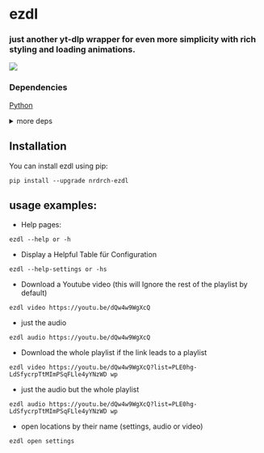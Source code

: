 # ezdl
### just another yt-dlp wrapper for even more simplicity with rich styling and loading animations.

![](https://i.imgur.com/yLlcVOA.png)

### Dependencies
[Python](https://www.python.org/downloads/)

<details>
<summary> 
more deps</summary> 

- pip dependencies (these will be installed automatically)
```python
toml, rich, yt-dlp
```
- install or upgrade the dependencies seperate from ezdl
```python
pip install --upgarde toml rich yt-dlp
```


</details>

## Installation

You can install ezdl using pip:

```pwsh
pip install --upgrade nrdrch-ezdl
```

## usage examples:
- Help pages:
```pwsh
ezdl --help or -h
```
- Display a Helpful Table für Configuration

```pwsh
ezdl --help-settings or -hs
```
- Download a Youtube video (this will Ignore the rest of the playlist by default)
```pwsh
ezdl video https://youtu.be/dQw4w9WgXcQ
```
- just the audio
```pwsh
ezdl audio https://youtu.be/dQw4w9WgXcQ
```
- Download the whole playlist if the link leads to a playlist
```pwsh
ezdl video https://youtu.be/dQw4w9WgXcQ?list=PLE0hg-LdSfycrpTtMImPSqFLle4yYNzWD wp
```
- just the audio but the whole playlist
```pwsh
ezdl audio https://youtu.be/dQw4w9WgXcQ?list=PLE0hg-LdSfycrpTtMImPSqFLle4yYNzWD wp
```
- open locations by their name (settings, audio or video)
```pwsh
ezdl open settings
```
